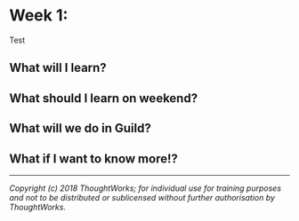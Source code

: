 # Week 1: 

Test

## What will I learn?


## What should I learn on weekend?


## What will we do in Guild?



## What if I want to know more!?


---

*Copyright (c) 2018 ThoughtWorks; for individual use for training purposes and not to be distributed or sublicensed without further authorisation by ThoughtWorks.*
